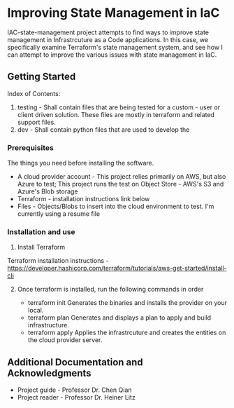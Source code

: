 # Improving State Management in IaC

IAC-state-management project attempts to find ways to improve state management in Infrastrcuture as a Code applications. In this case, we specifically examine Terraform's state management system, and see how I can attempt to improve the various issues with state management in IaC.

## Getting Started

Index of Contents:

1. testing - 
    Shall contain files that are being tested for a custom - user or client driven solution.
    These files are mostly in terraform and related support files. 
2. dev - 
    Shall contain python files that are used to develop the 

### Prerequisites

The things you need before installing the software.

* A cloud provider account - This project relies primarily on AWS, but also Azure to test; This project runs the test on Object Store - AWS's S3 and Azure's Blob storage
* Terraform - installation instructions link below
* Files - Objects/Blobs to insert into the cloud environment to test. I'm currently using a resume file

### Installation and use

1. Install Terraform 

Terraform installation instructions - https://developer.hashicorp.com/terraform/tutorials/aws-get-started/install-cli

2. Once terraform is installed, run the following commands in order 

    * terraform init
        Generates the binaries and installs the provider on your local. 
    * terraform plan
        Generates and displays a plan to apply and build infrastructure. 
    * terraform apply
        Applies the infrastrcuture and creates the entities on the cloud provider server.


## Additional Documentation and Acknowledgments

* Project guide - Professor Dr. Chen Qian
* Project reader - Professor Dr. Heiner Litz
